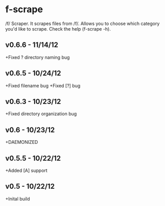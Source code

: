 f-scrape
========

/f/ Scraper. It scrapes files from /f/. Allows you to choose which category you'd like to scrape. Check the help (f-scrape -h).

v0.6.6 - 11/14/12
-----------------
+Fixed ? directory naming bug

v0.6.5 - 10/24/12
-----------------
+Fixed filename bug
+Fixed [?] bug

v0.6.3 - 10/23/12
-----------------
+Fixed directory organization bug

v0.6 - 10/23/12
-----------------
+DAEMONIZED

v0.5.5 - 10/22/12
-----------------
+Added [A] support

v0.5 - 10/22/12
-----------------
+Inital build
